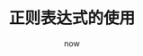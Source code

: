 ---
title: 正则表达式的使用
date: now
comments: true
categories:
  - 必备技能
tags:
  - 必备
  - 技能
  - 正则
permalink: "2.4"
---